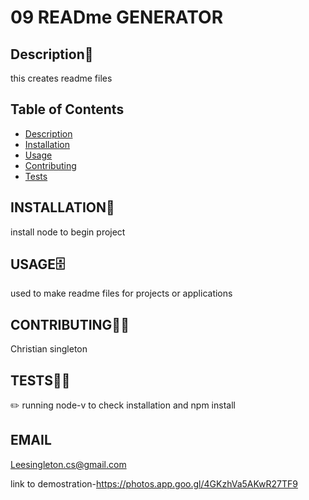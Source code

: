 # 09 READme GENERATOR



  ## Description📝
 this creates readme files

 ## Table of Contents
- [Description](#DESCRIPTION)
- [Installation](#INSTALLATION)
- [Usage](#USAGE)
- [Contributing](#CONTRIBUTING)
- [Tests](#TESTS)



## INSTALLATION🔄
install node to begin project

## USAGE🗄️
 used to make readme files for projects or applications

 

## CONTRIBUTING👨‍🏫
 Christian singleton

## TESTS🧪🧪
✏️ running node-v to check installation and npm install

## EMAIL
Leesingleton.cs@gmail.com
    
link to demostration-https://photos.app.goo.gl/4GKzhVa5AKwR27TF9

